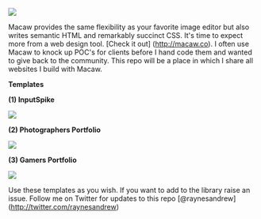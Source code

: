 ![](https://raw.github.com/raynesandrew/Macaw-Templates/master/Screenshots/macaw-logo.png)

Macaw provides the same flexibility as your favorite image editor but also writes semantic HTML and remarkably succinct CSS. It's time to expect more from a web design tool. [Check it out] (http://macaw.co). I often use Macaw to knock up POC's for clients before I hand code them and wanted to give back to the community. This repo will be a place in which I share all websites I build with Macaw.

**Templates**

**(1) InputSpike**

![](https://raw.github.com/raynesandrew/Macaw-Templates/master/Screenshots/InputSpike.png)

**(2) Photographers Portfolio**

![](https://raw.github.com/raynesandrew/Macaw-Templates/master/Screenshots/Photographer.png)

**(3) Gamers Portfolio**

![](https://raw.github.com/raynesandrew/Macaw-Templates/master/Screenshots/Gamer.png)


Use these templates as you wish. If you want to add to the library raise an issue.
Follow me on Twitter for updates to this repo [@raynesandrew] (http://twitter.com/raynesandrew)

